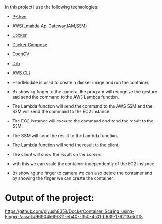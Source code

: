 In this project I use the following technologies:
- [Python](https://www.python.org/)
- AWS(Lmabda,Api Gateway,IAM,SSM)
- [Docker](https://www.docker.com/)
- [Docker Compose](https://docs.docker.com/compose/)
- [OpenCV](https://opencv.org/)
- [Dlib](http://dlib.net/)
- [AWS CLI](https://aws.amazon.com/cli/)

- HandModule is used to create a docker image and run the container.

- By showing finger to the camera, the program will recognize the gesture and send the command to the AWS Lambda function.
- The Lambda function will send the command to the AWS SSM and the SSM will send the command to the EC2 instance.
- The EC2 instance will execute the command and send the result to the SSM.
- The SSM will send the result to the Lambda function.
- The Lambda function will send the result to the client.
- The client will show the result on the screen.

- with this we can scale the container independently of the EC2 instance
- By showing the finger to camera we can  also delete the container and by showing the finger we can create the container.

# Output of the project:

https://github.com/piyush8358/DockerContainer_Scaling_using-Finger-/assets/96904569/3115eb40-5350-4c01-b639-176213a6d1f5


